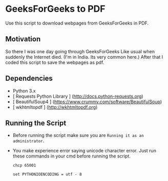 # GeeksForGeeks to PDF
Use this script to download webpages from GeeksForGeeks in PDF.

## Motivation 
So there I was one day going through GeeksForGeeks Like usual when suddenly the Internet died. (I'm in India. Its very common here.) After that I coded this script to save the webpages as pdf.

## Dependencies
  - Python 3.x
  - [ Requests Python Library ] (http://docs.python-requests.org)
  - [ BeautifulSoup4 ] (https://www.crummy.com/software/BeautifulSoup)
  - [ wkhtmltopdf ] (http://wkhtmltopdf.org) 

## Running the Script
  - Before running the script make sure you are `Running it as an administrator`. 
  - You make experience error saying unicode character error. Just run these commands in your cmd before running the script.
  
    `chcp 65001`
  
    `set PYTHONIOENCODING = utf - 8`
